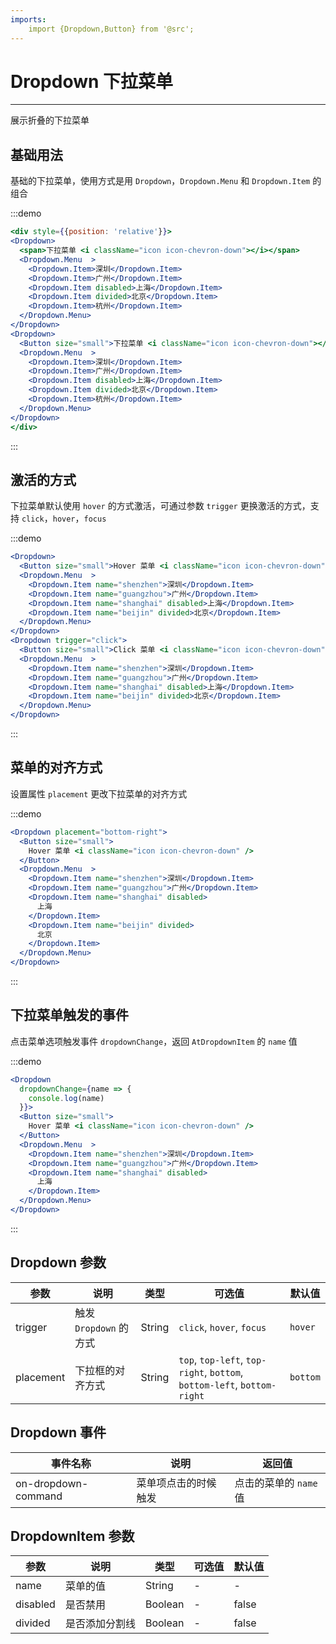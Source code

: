 ```yaml
---
imports:
    import {Dropdown,Button} from '@src';
---
```


# Dropdown 下拉菜单

---

展示折叠的下拉菜单

## 基础用法

基础的下拉菜单，使用方式是用 `Dropdown`，`Dropdown.Menu` 和 `Dropdown.Item` 的组合

:::demo

```jsx
<div style={{position: 'relative'}}>
<Dropdown>
  <span>下拉菜单 <i className="icon icon-chevron-down"></i></span>
  <Dropdown.Menu  >
    <Dropdown.Item>深圳</Dropdown.Item>
    <Dropdown.Item>广州</Dropdown.Item>
    <Dropdown.Item disabled>上海</Dropdown.Item>
    <Dropdown.Item divided>北京</Dropdown.Item>
    <Dropdown.Item>杭州</Dropdown.Item>
  </Dropdown.Menu>
</Dropdown>
<Dropdown>
  <Button size="small">下拉菜单 <i className="icon icon-chevron-down"></i></Button>
  <Dropdown.Menu  >
    <Dropdown.Item>深圳</Dropdown.Item>
    <Dropdown.Item>广州</Dropdown.Item>
    <Dropdown.Item disabled>上海</Dropdown.Item>
    <Dropdown.Item divided>北京</Dropdown.Item>
    <Dropdown.Item>杭州</Dropdown.Item>
  </Dropdown.Menu>
</Dropdown>
</div>
```

:::

## 激活的方式

下拉菜单默认使用 `hover` 的方式激活，可通过参数 `trigger` 更换激活的方式，支持 `click`，`hover`，`focus`

:::demo

```jsx
<Dropdown>
  <Button size="small">Hover 菜单 <i className="icon icon-chevron-down"/></Button>
  <Dropdown.Menu  >
    <Dropdown.Item name="shenzhen">深圳</Dropdown.Item>
    <Dropdown.Item name="guangzhou">广州</Dropdown.Item>
    <Dropdown.Item name="shanghai" disabled>上海</Dropdown.Item>
    <Dropdown.Item name="beijin" divided>北京</Dropdown.Item>
  </Dropdown.Menu>
</Dropdown>
<Dropdown trigger="click">
  <Button size="small">Click 菜单 <i className="icon icon-chevron-down"/></Button>
  <Dropdown.Menu  >
    <Dropdown.Item name="shenzhen">深圳</Dropdown.Item>
    <Dropdown.Item name="guangzhou">广州</Dropdown.Item>
    <Dropdown.Item name="shanghai" disabled>上海</Dropdown.Item>
    <Dropdown.Item name="beijin" divided>北京</Dropdown.Item>
  </Dropdown.Menu>
</Dropdown>
```

:::

## 菜单的对齐方式

设置属性 `placement` 更改下拉菜单的对齐方式

:::demo

```jsx
<Dropdown placement="bottom-right">
  <Button size="small">
    Hover 菜单 <i className="icon icon-chevron-down" />
  </Button>
  <Dropdown.Menu  >
    <Dropdown.Item name="shenzhen">深圳</Dropdown.Item>
    <Dropdown.Item name="guangzhou">广州</Dropdown.Item>
    <Dropdown.Item name="shanghai" disabled>
      上海
    </Dropdown.Item>
    <Dropdown.Item name="beijin" divided>
      北京
    </Dropdown.Item>
  </Dropdown.Menu>
</Dropdown>
```

:::

## 下拉菜单触发的事件

点击菜单选项触发事件 `dropdownChange`，返回 `AtDropdownItem` 的 `name` 值

:::demo

```jsx
<Dropdown
  dropdownChange={name => {
    console.log(name)
  }}>
  <Button size="small">
    Hover 菜单 <i className="icon icon-chevron-down" />
  </Button>
  <Dropdown.Menu  >
    <Dropdown.Item name="shenzhen">深圳</Dropdown.Item>
    <Dropdown.Item name="guangzhou">广州</Dropdown.Item>
    <Dropdown.Item name="shanghai" disabled>
      上海
    </Dropdown.Item>
  </Dropdown.Menu>
</Dropdown>
```

:::

## Dropdown 参数

| 参数      | 说明                   | 类型   | 可选值                                                                  | 默认值   |
| --------- | ---------------------- | ------ | ----------------------------------------------------------------------- | -------- |
| trigger   | 触发 `Dropdown` 的方式 | String | `click`, `hover`, `focus`                                               | `hover`  |
| placement | 下拉框的对齐方式       | String | `top`, `top-left`, `top-right`, `bottom`, `bottom-left`, `bottom-right` | `bottom` |

## Dropdown 事件

| 事件名称            | 说明                 | 返回值                 |
| ------------------- | -------------------- | ---------------------- |
| on-dropdown-command | 菜单项点击的时候触发 | 点击的菜单的 `name` 值 |

## DropdownItem 参数

| 参数     | 说明           | 类型    | 可选值 | 默认值 |
| -------- | -------------- | ------- | ------ | ------ |
| name     | 菜单的值       | String  | -      | -      |
| disabled | 是否禁用       | Boolean | -      | false  |
| divided  | 是否添加分割线 | Boolean | -      | false  |

